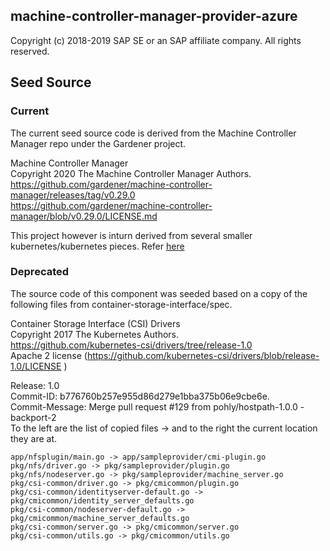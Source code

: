 ## machine-controller-manager-provider-azure
Copyright (c) 2018-2019 SAP SE or an SAP affiliate company. All rights reserved.

## Seed Source

### Current

The current seed source code is derived from the Machine Controller Manager repo under the Gardener project.

Machine Controller Manager  
Copyright 2020 The Machine Controller Manager Authors.  
https://github.com/gardener/machine-controller-manager/releases/tag/v0.29.0  
https://github.com/gardener/machine-controller-manager/blob/v0.29.0/LICENSE.md  

This project however is inturn derived from several smaller kubernetes/kubernetes pieces. Refer [here](https://github.com/gardener/machine-controller-manager/blob/v0.29.0/NOTICE.md)

### Deprecated

The source code of this component was seeded based on a copy of the following files from container-storage-interface/spec. 

Container Storage Interface (CSI) Drivers  
Copyright 2017 The Kubernetes Authors.  
https://github.com/kubernetes-csi/drivers/tree/release-1.0  
Apache 2 license (https://github.com/kubernetes-csi/drivers/blob/release-1.0/LICENSE )

Release: 1.0  
Commit-ID: b776760b257e955d86d279e1bba375b06e9cbe6e.  
Commit-Message:  Merge pull request #129 from pohly/hostpath-1.0.0 -backport-2  
To the left are the list of copied files -> and to the right the current location they are at.  

    app/nfsplugin/main.go -> app/sampleprovider/cmi-plugin.go
    pkg/nfs/driver.go -> pkg/sampleprovider/plugin.go
    pkg/nfs/nodeserver.go -> pkg/sampleprovider/machine_server.go
    pkg/csi-common/driver.go -> pkg/cmicommon/plugin.go
    pkg/csi-common/identityserver-default.go -> pkg/cmicommon/identity_server_defaults.go
    pkg/csi-common/nodeserver-default.go -> pkg/cmicommon/machine_server_defaults.go
    pkg/csi-common/server.go -> pkg/cmicommon/server.go
    pkg/csi-common/utils.go -> pkg/cmicommon/utils.go


